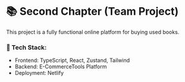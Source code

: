 # 📚 Second Chapter (Team Project)

This project is a fully functional online platform for buying used books. 

### 🧱 Tech Stack:
 - Frontend: TypeScript, React, Zustand, Tailwind
 - Backend: E-CommerceTools Platform
 - Deployment: Netlify

